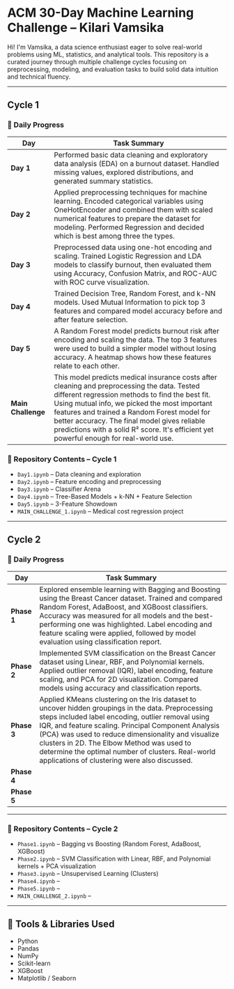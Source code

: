 # ACM 30-Day Machine Learning Challenge – Kilari Vamsika

Hi! I'm Vamsika, a data science enthusiast eager to solve real-world problems using ML, statistics, and analytical tools. This repository is a curated journey through multiple challenge cycles focusing on preprocessing, modeling, and evaluation tasks to build solid data intuition and technical fluency.

---

## Cycle 1

### 📅 Daily Progress

| Day | Task Summary |
|-----|--------------|
| **Day 1** | Performed basic data cleaning and exploratory data analysis (EDA) on a burnout dataset. Handled missing values, explored distributions, and generated summary statistics. |
| **Day 2** | Applied preprocessing techniques for machine learning. Encoded categorical variables using OneHotEncoder and combined them with scaled numerical features to prepare the dataset for modeling. Performed Regression and decided which is best among three the types. |
| **Day 3** | Preprocessed data using one-hot encoding and scaling. Trained Logistic Regression and LDA models to classify burnout, then evaluated them using Accuracy, Confusion Matrix, and ROC-AUC with ROC curve visualization. |
| **Day 4** | Trained Decision Tree, Random Forest, and k-NN models. Used Mutual Information to pick top 3 features and compared model accuracy before and after feature selection. |
| **Day 5** | A Random Forest model predicts burnout risk after encoding and scaling the data. The top 3 features were used to build a simpler model without losing accuracy. A heatmap shows how these features relate to each other. |
| **Main Challenge** | This model predicts medical insurance costs after cleaning and preprocessing the data. Tested different regression methods to find the best fit. Using mutual info, we picked the most important features and trained a Random Forest model for better accuracy. The final model gives reliable predictions with a solid R² score. It's efficient yet powerful enough for real-world use. |

### 📁 Repository Contents – Cycle 1
- `Day1.ipynb` – Data cleaning and exploration
- `Day2.ipynb` – Feature encoding and preprocessing
- `Day3.ipynb` – Classifier Arena
- `Day4.ipynb` – Tree-Based Models + k-NN + Feature Selection
- `Day5.ipynb` – 3-Feature Showdown
- `MAIN_CHALLENGE_1.ipynb` – Medical cost regression project

---

## Cycle 2

### 📅 Daily Progress

| Day | Task Summary |
|-----|--------------|
| **Phase 1** | Explored ensemble learning with Bagging and Boosting using the Breast Cancer dataset. Trained and compared Random Forest, AdaBoost, and XGBoost classifiers. Accuracy was measured for all models and the best-performing one was highlighted. Label encoding and feature scaling were applied, followed by model evaluation using classification report. |
| **Phase 2** | Implemented SVM classification on the Breast Cancer dataset using Linear, RBF, and Polynomial kernels. Applied outlier removal (IQR), label encoding, feature scaling, and PCA for 2D visualization. Compared models using accuracy and classification reports. |
| **Phase 3** | Applied KMeans clustering on the Iris dataset to uncover hidden groupings in the data. Preprocessing steps included label encoding, outlier removal using IQR, and feature scaling. Principal Component Analysis (PCA) was used to reduce dimensionality and visualize clusters in 2D. The Elbow Method was used to determine the optimal number of clusters. Real-world applications of clustering were also discussed. |
| **Phase 4** |  |
| **Phase 5** |  |


---

### 📁 Repository Contents – Cycle 2
- `Phase1.ipynb` – Bagging vs Boosting (Random Forest, AdaBoost, XGBoost)
- `Phase2.ipynb` – SVM Classification with Linear, RBF, and Polynomial kernels + PCA visualization
- `Phase3.ipynb` – Unsupervised Learning (Clusters)
- `Phase4.ipynb` – 
- `Phase5.ipynb` –
- `MAIN_CHALLENGE_2.ipynb` – 

---

## 🧰 Tools & Libraries Used
- Python
- Pandas
- NumPy
- Scikit-learn
- XGBoost
- Matplotlib / Seaborn

